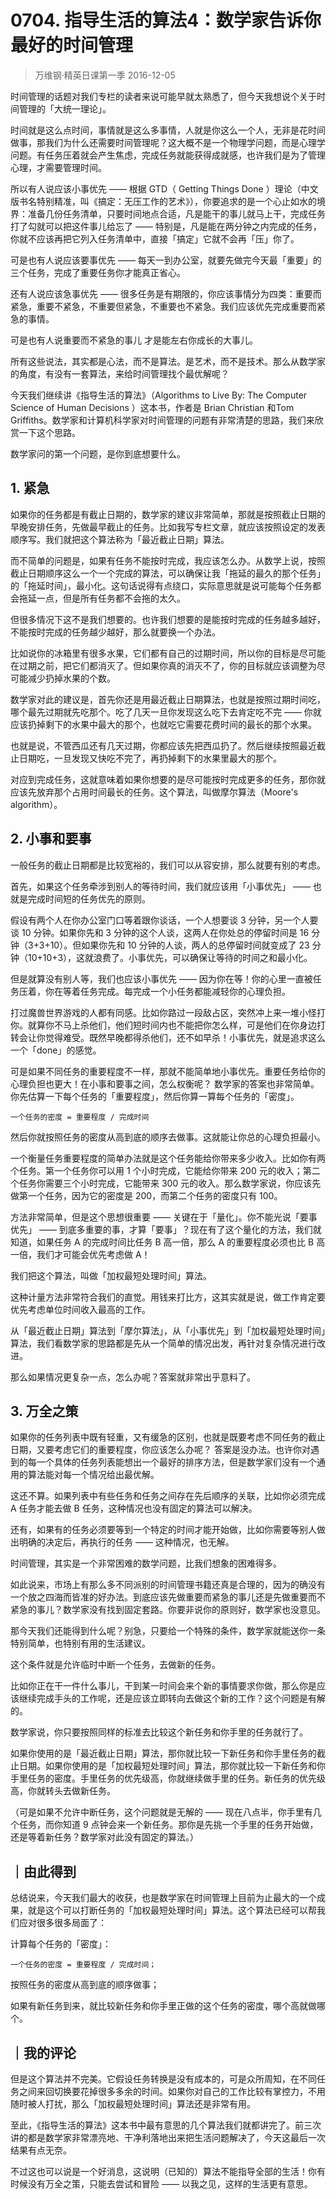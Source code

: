 # 0704. 指导生活的算法4：数学家告诉你最好的时间管理
> 万维钢·精英日课第一季
2016-12-05

时间管理的话题对我们专栏的读者来说可能早就太熟悉了，但今天我想说个关于时间管理的「大统一理论」。

时间就是这么点时间，事情就是这么多事情，人就是你这么一个人，无非是花时间做事，那我们为什么还需要时间管理呢？这大概不是一个物理学问题，而是心理学问题。有任务压着就会产生焦虑，完成任务就能获得成就感，也许我们是为了管理心理，才需要管理时间。

所以有人说应该小事优先 —— 根据 GTD（ Getting Things Done ）理论（中文版书名特别精准，叫《搞定：无压工作的艺术》），你要追求的是一个心止如水的境界：准备几份任务清单，只要时间地点合适，凡是能干的事儿就马上干，完成任务打了勾就可以把这件事儿给忘了 —— 特别是，凡是能在两分钟之内完成的任务，你就不应该再把它列入任务清单中，直接「搞定」它就不会再「压」你了。

可是也有人说应该要事优先 —— 每天一到办公室，就要先做完今天最「重要」的三个任务，完成了重要任务你才能真正省心。

还有人说应该急事优先 —— 很多任务是有期限的，你应该事情分为四类：重要而紧急，重要不紧急，不重要但紧急，不重要也不紧急。我们应该优先完成重要而紧急的事情。

可是也有人说重要而不紧急的事儿 才是能左右你成长的大事儿。

所有这些说法，其实都是心法，而不是算法。是艺术，而不是技术。那么从数学家的角度，有没有一套算法，来给时间管理找个最优解呢？

今天我们继续讲《指导生活的算法》（Algorithms to Live By: The Computer Science of Human Decisions ）这本书，作者是 Brian Christian 和Tom Griffiths。数学家和计算机科学家对时间管理的问题有非常清楚的思路，我们来欣赏一下这个思路。

数学家问的第一个问题，是你到底想要什么。 

## 1. 紧急
如果你的任务都是有截止日期的，数学家的建议非常简单，那就是按照截止日期的早晚安排任务，先做最早截止的任务。比如我写专栏文章，就应该按照设定的发表顺序写。我们就把这个算法称为「最近截止日期」算法。

而不简单的问题是，如果有任务不能按时完成，我应该怎么办。从数学上说，按照截止日期顺序这么一个一个完成的算法，可以确保让我「拖延的最久的那个任务」的「拖延时间」，最小化。这句话说得有点绕口，实际意思就是说可能每个任务都会拖延一点，但是所有任务都不会拖的太久。

但很多情况下这不是我们想要的。也许我们想要的是能按时完成的任务越多越好，不能按时完成的任务越少越好，那么就要换一个办法。

比如说你的冰箱里有很多水果，它们都有自己的过期时间，所以你的目标是尽可能在过期之前，把它们都消灭了。但如果你真的消灭不了，你的目标就应该调整为尽可能减少扔掉水果的个数。

数学家对此的建议是，首先你还是用最近截止日期算法，也就是按照过期时间吃，哪个最先过期就先吃那个。吃了几天一旦你发现这么吃下去肯定吃不完 —— 你就应该扔掉剩下的水果中最大的那个，也就吃它需要花费时间的最长的那个水果。

也就是说，不管西瓜还有几天过期，你都应该先把西瓜扔了。然后继续按照最近截止日期吃，一旦发现又快吃不完了，再扔掉剩下的水果里最大的那个。

对应到完成任务，这就意味着如果你想要的是尽可能按时完成更多的任务，那你就应该先放弃那个占用时间最长的任务。这个算法，叫做摩尔算法（Moore's algorithm）。 

## 2. 小事和要事
一般任务的截止日期都是比较宽裕的，我们可以从容安排，那么就要有别的考虑。

首先，如果这个任务牵涉到别人的等待时间，我们就应该用「小事优先」 —— 也就是完成时间短的任务优先的原则。

假设有两个人在你办公室门口等着跟你谈话，一个人想要谈 3 分钟，另一个人要谈 10 分钟。如果你先和 3 分钟的这个人谈，这两人在你处总的停留时间是 16 分钟（3+3+10）。但如果你先和 10 分钟的人谈，两人的总停留时间就变成了 23 分钟（10+10+3），这就浪费了。小事优先，可以确保让等待的时间之和最小化。

但是就算没有别人等，我们也应该小事优先 —— 因为你在等！你的心里一直被任务压着，你在等着任务完成。每完成一个小任务都能减轻你的心理负担。

打过魔兽世界游戏的人都有同感。比如你路过一段敌占区，突然冲上来一堆小怪打你。就算你不马上杀他们，他们短时间内也不能把你怎么样，可是他们在你身边打转会让你觉得难受。既然早晚都得杀他们，还不如早杀！小事优先，就是追求这么一个「done」的感觉。

可是如果不同任务的重要程度不一样，那就不能简单地小事优先。重要任务给你的心理负担也更大！在小事和要事之间，怎么权衡呢？
数学家的答案也非常简单。你先估算一下每个任务的「重要程度」，然后你算一算每个任务的「密度」。

	一个任务的密度 = 重要程度 / 完成时间

然后你就按照任务的密度从高到底的顺序去做事。这就能让你总的心理负担最小。

一个衡量任务重要程度的简单办法就是这个任务能给你带来多少收入。比如你有两个任务。第一个任务你可以用 1 个小时完成，它能给你带来 200 元的收入；第二个任务你需要三个小时完成，它能带来 300 元的收入。那么数学家说，你应该先做第一个任务，因为它的密度是 200，而第二个任务的密度只有 100。

方法非常简单，但是这个思想很重要 —— 关键在于「量化」。你不能光说「要事优先」 —— 到底多重要的事，才算「要事」？现在有了这个量化的方法，我们就知道，如果任务 A 的完成时间比任务 B 高一倍，那么 A 的重要程度必须也比 B 高一倍，我们才可能会优先考虑做 A！

我们把这个算法，叫做「加权最短处理时间」算法。

这种计量方法非常符合我们的直觉。用钱来打比方，这其实就是说，做工作肯定要优先考虑单位时间收入最高的工作。

从「最近截止日期」算法到「摩尔算法」，从「小事优先」到「加权最短处理时间」算法，我们看数学家的思路都是先从一个简单的情况出发，再针对复杂情况进行改进。

那么如果情况更复杂一点，怎么办呢？答案就非常出乎意料了。 

## 3. 万全之策
如果你的任务列表中既有轻重，又有缓急的区别，也就是既要考虑不同任务的截止日期，又要考虑它们的重要程度，你应该怎么办呢？
答案是没办法。也许你对遇到的每一个具体的任务列表能想出一个最好的排序方法，但是数学家们没有一个通用的算法能对每一个情况给出最优解。

这还不算。如果列表中有些任务和任务之间存在先后顺序的关联，比如你必须完成 A 任务才能去做 B 任务，这种情况也没有固定的算法可以解决。

还有，如果有的任务必须要等到一个特定的时间才能开始做，比如你需要等别人做出明确的决定后，再执行的任务 —— 这种情况，也无解。

时间管理，其实是一个非常困难的数学问题，比我们想象的困难得多。

如此说来，市场上有那么多不同派别的时间管理书籍还真是合理的，因为的确没有一个放之四海而皆准的好办法。到底应该先做重要而紧急的事儿还是先做重要而不紧急的事儿？数学家没有找到固定套路。你要非说你的原则好，数学家也没意见。

那今天我们还能得到什么呢？别急，只要给一个特殊的条件，数学家就能送你一条特别简单，也特别有用的生活建议。

这个条件就是允许临时中断一个任务，去做新的任务。

比如你正在干一件什么事儿，干到某一时间会来个新的事情要求你做，那么你是应该继续完成手头的工作呢，还是应该立即转向去做这个新的工作？这个问题是有解的。

数学家说，你只要按照同样的标准去比较这个新任务和你手里的任务就行了。

如果你使用的是「最近截止日期」算法，那你就比较一下新任务和你手里任务的截止日期。如果你使用的是「加权最短处理时间」算法，那你就比较一下新任务和你手里任务的密度。手里任务的优先级高，你就继续做手里的任务。新任务的优先级高，你就转头去做新任务。

（可是如果不允许中断任务，这个问题就是无解的 —— 现在八点半，你手里有几个任务，而你知道 9 点钟会来一个新任务。那你是先挑一个手里的任务开始做，还是等着新任务？数学家对此没有固定的算法。） 

## ｜由此得到
总结说来，今天我们最大的收获，也是数学家在时间管理上目前为止最大的一个成果，就是这个可以打断任务的「加权最短处理时间」算法。这个算法已经可以帮我们应对很多很多局面了：

计算每个任务的「密度」：

	一个任务的密度 = 重要程度 / 完成时间；

按照任务的密度从高到底的顺序做事；

如果有新任务到来，就比较新任务和你手里正做的这个任务的密度，哪个高就做哪个。

## ｜我的评论
但是这个算法并不完美。它假设任务转换是没有成本的，可是众所周知，在不同任务之间来回切换要花掉很多多余的时间。如果你对自己的工作比较有掌控力，不用随时被人打扰，那么「加权最短处理时间」算法还是非常有用。

至此，《指导生活的算法》这本书中最有意思的几个算法我们就都讲完了。前三次讲的都是数学家非常漂亮地、干净利落地出来把生活问题解决了，今天这最后一次结果有点无奈。

不过这也可以说是一个好消息，这说明（已知的）算法不能指导全部的生活！你有时候没有万全之策，只能去尝试和冒险 —— 以我之见，这样的生活更有意思。


